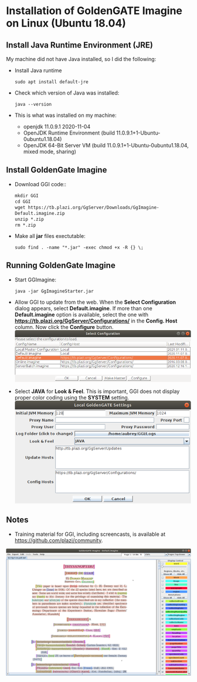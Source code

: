 # Installation of GoldenGATE Imagine on Linux (Ubuntu 18.04)

## Install Java Runtime Environment (JRE)

My machine did not have Java installed, so I did the following:

* Install Java runtime
    ```
    sudo apt install default-jre
    ```

* Check which version of Java was installed:
    ```
    java --version
    ```

* This is what was installed on my machine:
    * openjdk 11.0.9.1 2020-11-04
    * OpenJDK Runtime Environment (build 11.0.9.1+1-Ubuntu-0ubuntu1.18.04)
    * OpenJDK 64-Bit Server VM (build 11.0.9.1+1-Ubuntu-0ubuntu1.18.04, mixed mode, sharing)

## Install GoldenGate Imagine

* Download GGI code::
    ```
    mkdir GGI
    cd GGI
    wget https://tb.plazi.org/GgServer/Downloads/GgImagine-Default.imagine.zip
    unzip *.zip
    rm *.zip
    ```
    
* Make all **jar** files exectutable:
    ```
    sudo find . -name "*.jar" -exec chmod +x -R {} \;
    ```
## Running GoldenGate Imagine

* Start GGImagine:
    ```
    java -jar GgImagineStarter.jar
    ```
    
* Allow GGI to update from the web. When the **Select Configuration** dialog appears, select **Default.imagine**. If more than one **Default.imagine** option is available, select the one with **https://tb.plazi.org/GgServer/Configurations/** in the **Config. Host** column. Now click the **Configure** button.
![](select_configuration.png)

* Select **JAVA** for **Look & Feel**. This is important, GGI does not display proper color coding using the **SYSTEM** setting.
![](config.png)

## Notes

* Training material for GGI, including screencasts, is available at https://github.com/plazi/community.

![](Screenshot.png)
